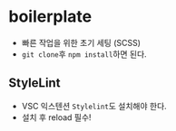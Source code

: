 # boilerplate

-   빠른 작업을 위한 초기 세팅 (SCSS)
-   `git clone`후 `npm install`하면 된다.

## StyleLint

-   VSC 익스텐션 `Stylelint`도 설치해야 한다.
-   설치 후 reload 필수!

